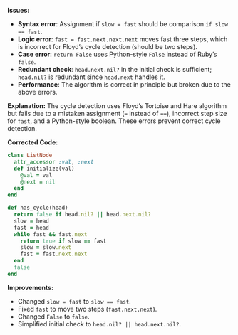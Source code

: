 **Issues:**
- **Syntax error**: Assignment if `slow = fast` should be comparison `if slow == fast`.
- **Logic error**: `fast = fast.next.next.next` moves fast three steps, which is incorrect for Floyd’s cycle detection (should be two steps).
- **Case error**: `return False` uses Python-style `False` instead of Ruby’s `false`.
- **Redundant check**: `head.next.nil?` in the initial check is sufficient; `head.nil?` is redundant since `head.next` handles it.
- **Performance**: The algorithm is correct in principle but broken due to the above errors.

**Explanation:**
The cycle detection uses Floyd’s Tortoise and Hare algorithm but fails due to a mistaken assignment (`=` instead of `==`), incorrect step size for `fast`, and a Python-style boolean. These errors prevent correct cycle detection.

**Corrected Code:**
```ruby
class ListNode
  attr_accessor :val, :next
  def initialize(val)
    @val = val
    @next = nil
  end
end

def has_cycle(head)
  return false if head.nil? || head.next.nil?
  slow = head
  fast = head
  while fast && fast.next
    return true if slow == fast
    slow = slow.next
    fast = fast.next.next
  end
  false
end
```

**Improvements:**
- Changed `slow = fast` to `slow == fast`.
- Fixed `fast` to move two steps (`fast.next.next`).
- Changed `False` to `false`.
- Simplified initial check to `head.nil? || head.next.nil?`.
